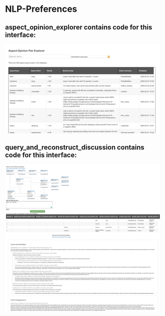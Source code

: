 # NLP-Preferences

## aspect_opinion_explorer contains code for this interface:
![](https://github.com/chen-yifu/NLP-Preferences/blob/master/screenshots/aspect_opinion.png)






## query_and_reconstruct_discussion contains code for this interface:
![](https://github.com/chen-yifu/NLP-Preferences/blob/master/screenshots/query.png)
![](https://github.com/chen-yifu/NLP-Preferences/blob/master/screenshots/discussion_tree.png)
